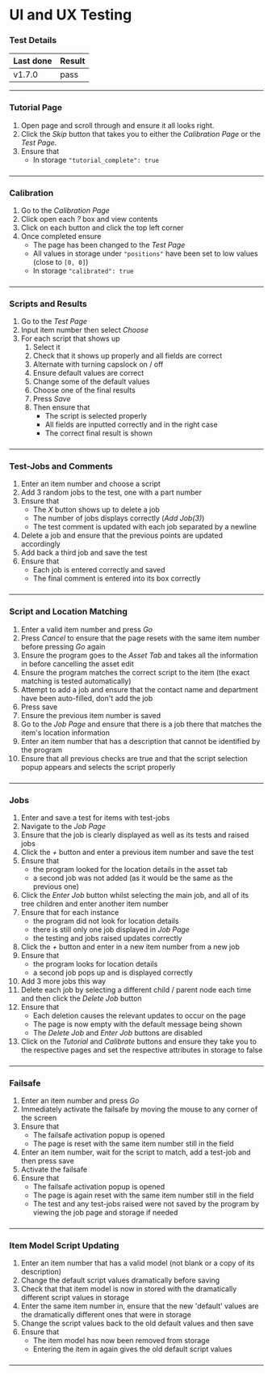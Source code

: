 # UI and UX Testing

### Test Details

| Last done | Result |
| ----------- | ----------- |
| v1.7.0 | pass |

---

### Tutorial Page

1. Open page and scroll through and ensure it all looks right.
2. Click the *Skip* button that takes you to either the *Calibration Page* or the *Test Page*.
3. Ensure that
    - In storage `"tutorial_complete": true`

###
---

### Calibration

1. Go to the *Calibration Page*
2. Click open each *?* box and view contents
3. Click on each button and click the top left corner
4. Once completed ensure
    - The page has been changed to the *Test Page*
    - All values in storage under `"positions"` have been set to low values (close to `[0, 0]`)
    - In storage `"calibrated": true`

###
---

### Scripts and Results

1. Go to the *Test Page*
2. Input item number then select *Choose*
3. For each script that shows up
    1. Select it
    2. Check that it shows up properly and all fields are correct
    3. Alternate with turning capslock on / off
    3. Ensure default values are correct
    4. Change some of the default values
    5. Choose one of the final results
    6. Press *Save*
    7. Then ensure that
        - The script is selected properly
        - All fields are inputted correctly and in the right case
        - The correct final result is shown


###
---

### Test-Jobs and Comments

1. Enter an item number and choose a script
2. Add 3 random jobs to the test, one with a part number
3. Ensure that
    - The *X* button shows up to delete a job
    - The number of jobs displays correctly (*Add Job(3)*)
    - The test comment is updated with each job separated by a newline
4. Delete a job and ensure that the previous points are updated accordingly
5. Add back a third job and save the test
6. Ensure that
    - Each job is entered correctly and saved
    - The final comment is entered into its box correctly

###
---

### Script and Location Matching

1. Enter a valid item number and press *Go*
2. Press *Cancel* to ensure that the page resets with the same item number before pressing *Go* again
2. Ensure the program goes to the *Asset Tab* and takes all the information in before cancelling the asset edit
3. Ensure the program matches the correct script to the item (the exact matching is tested automatically)
4. Attempt to add a job and ensure that the contact name and department have been auto-filled, don't add the job
5. Press save
6. Ensure the previous item number is saved
6. Go to the *Job Page* and ensure that there is a job there that matches the item's location information
7. Enter an item number that has a description that cannot be identified by the program
8. Ensure that all previous checks are true and that the script selection popup appears and selects the script properly

###
---

### Jobs

1. Enter and save a test for items with test-jobs
2. Navigate to the *Job Page*
3. Ensure that the job is clearly displayed as well as its tests and raised jobs
4. Click the *+* button and enter a previous item number and save the test
5. Ensure that 
    - the program looked for the location details in the asset tab
    - a second job was not added (as it would be the same as the previous one)
6. Click the *Enter Job* button whilst selecting the main job, and all of its tree children and enter another item number
7. Ensure that for each instance
    - the program did not look for location details
    - there is still only one job displayed in *Job Page*
    - the testing and jobs raised updates correctly
8. Click the *+* button and enter in a new item number from a new job
9. Ensure that
    - the program looks for location details
    - a second job pops up and is displayed correctly
10. Add 3 more jobs this way
11. Delete each job by selecting a different child / parent node each time and then click the *Delete Job* button
12. Ensure that
    - Each deletion causes the relevant updates to occur on the page
    - The page is now empty with the default message being shown
    - The *Delete Job* and *Enter Job* buttons are disabled
13. Click on the *Tutorial* and *Calibrate* buttons and ensure they take you to the respective pages and set the respective attributes in storage to false

###
---

### Failsafe 

1. Enter an item number and press *Go*
2. Immediately activate the failsafe by moving the mouse to any corner of the screen
3. Ensure that 
    - The failsafe activation popup is opened
    - The page is reset with the same item number still in the field
4. Enter an item number, wait for the script to match, add a test-job and then press save
5. Activate the failsafe
6. Ensure that
    - The failsafe activation popup is opened
    - The page is again reset with the same item number still in the field
    - The test and any test-jobs raised were not saved by the program by viewing the job page and storage if needed

###
---

### Item Model Script Updating

1. Enter an item number that has a valid model (not blank or a copy of its description)
2. Change the default script values dramatically before saving
3. Check that that item model is now in stored with the dramatically different script values in storage
4. Enter the same item number in, ensure that the new 'default' values are the dramatically different ones that were in storage
5. Change the script values back to the old default values and then save
6. Ensure that
    - The item model has now been removed from storage
    - Entering the item in again gives the old default script values

###
---
